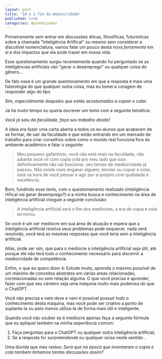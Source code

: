 ```yaml
---
layout: post
title: "IA e o fim da mediocridade"
published: true
categories: Aprendizados
---
```


Primeiramente sem entrar em discussões éticas, filosóficas, futurísticas sobre a chamada "Inteligência Artifical" ou mesmo sem considerar a discutível nomenclatura, vamos falar um pouco desta nova _ferramenta_ em si e dos impactos que ela pode trazer em nossa vida. 

Esse questionamento surgiu recentemente quando fui perguntado se as inteligências artificiais vão "gerar o desemprego" ou qualquer coisa do gênero... 

De fato esse é um grande questionamento em que a resposta é mais uma futorologia do que qualquer outra coisa, mas eu tomei a coragem de responder algo do tipo 

_Sim, especialmente daqueles que estão acostumados a copiar e colar._ 

Já há muito tempo eu queria escrever um texto com a seguinte temática: 

_Você já saiu da faculdade, faça seu trabalho direito!_ 

A ideia era fazer uma carta aberta a todos os ex-alunos que acabaram de  se formar, de sair da faculdade e que estão entrando em um mercado de trabalho para criar conselhos sobre como o mundo real funciona fora do ambiente acadêmico e falar o seguinte: 

> Meu pequeno gafanhoto, você não está mais na faculdade, não adianta você vir com copia cola pro meu lado que isso definitivamente não vai funcionar, seu tempo de mediocridade já passou. Não existe mais enganar alguém, enrolar ou copiar e colar, está na hora de você pensar e agir por si próprio com qualidade e excelência; 

Bom, fundindo esse texto, com o questionamento realizado (inteligência rtifical vai gerar desemprego?) e a minha busca e conhecimento na área de inteligência artificial cheguei a seguinte conclusão: 

> A inteligência artificial será o fim dos medíocres, a era do copia e cola terminou. 

Se você é um ser medíocre em sua área de atuação e espera que a inteligência artificial resolva seus problemas pode esquecer, nada será resolvido, você terá as mesmas respostas que você teria sem a inteligência artificial. 

Aliás, pode ser sim, que para o medíocre a inteligência artificial seja útil, até porque ele não terá todo o conhecimento necessário para discernir a mediocridade de competência. 

Enfim, o que eu quero dizer é: Estude muito, aprenda o máximo possível de um máximo de conceitos abstratos em várias areas relacionadas, correlacionadas ou sem relação alguma. O que você precisa é aprender, fazer com que seu cérebro seja uma máquina muito mais poderosa do que o ChatGPT. 

Você não precisa e nem deve e nem é possível possuir todo o conhecimento desta máquina, mas você pode ser criativo a ponto de suplanta-la ou pelo menos utiliza-la de forma mais útil e inteligente. 

Quando você não souber se é medíocre apenas faça a seguinte fórmula que eu apliquei também na minha experiência comum: 

1. Faça perguntas para o ChatGPT ou qualquer outra inteligência artificial; 
2. Se a resposta for surpreendende ou qualquer ocisa neste sentido .

Uma dúvida que mes restou: _Será que na época que inventaram o copia e cola também tínhamos tantas discussões assim?_ 



